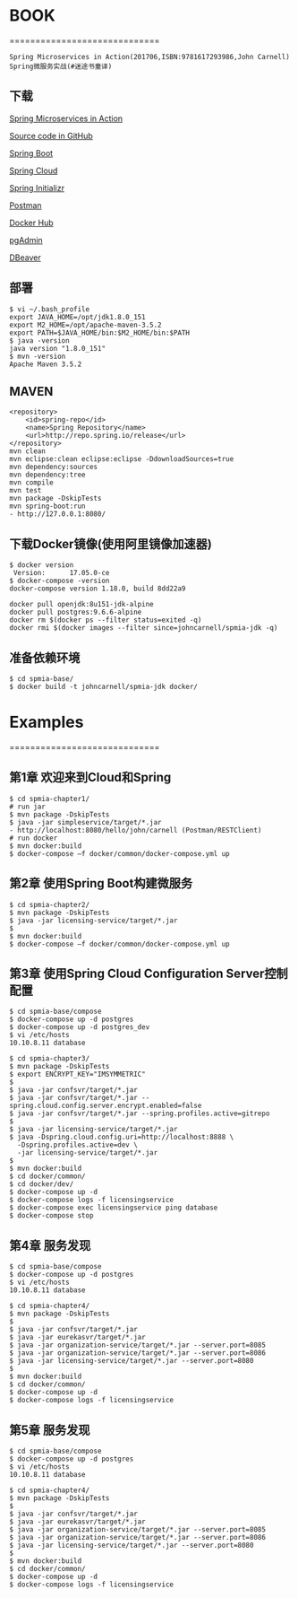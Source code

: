 # BOOK
=============================
```
Spring Microservices in Action(201706,ISBN:9781617293986,John Carnell)
Spring微服务实战(#迷途书童译)
```

## 下载

[Spring Microservices in Action](https://www.manning.com/books/spring-microservices-in-action)

[Source code in GitHub](https://github.com/carnellj/spmia_overview)

[Spring Boot](http://projects.spring.io/spring-boot/)

[Spring Cloud](http://projects.spring.io/spring-cloud/)

[Spring Initializr](http://start.spring.io/)

[Postman](https://www.getpostman.com/)

[Docker Hub](https://hub.docker.com/)

[pgAdmin](https://www.pgadmin.org/)

[DBeaver](https://dbeaver.jkiss.org/)


## 部署
```shell
$ vi ~/.bash_profile
export JAVA_HOME=/opt/jdk1.8.0_151
export M2_HOME=/opt/apache-maven-3.5.2
export PATH=$JAVA_HOME/bin:$M2_HOME/bin:$PATH
$ java -version
java version "1.8.0_151"
$ mvn -version
Apache Maven 3.5.2
```

## MAVEN
```shell
<repository>
	<id>spring-repo</id>
	<name>Spring Repository</name>
	<url>http://repo.spring.io/release</url>
</repository>
mvn clean
mvn eclipse:clean eclipse:eclipse -DdownloadSources=true
mvn dependency:sources
mvn dependency:tree
mvn compile
mvn test
mvn package -DskipTests
mvn spring-boot:run
- http://127.0.0.1:8080/
```

## 下载Docker镜像(使用阿里镜像加速器)
```shell
$ docker version         
 Version:      17.05.0-ce
$ docker-compose -version
docker-compose version 1.18.0, build 8dd22a9
```

```shell
docker pull openjdk:8u151-jdk-alpine
docker pull postgres:9.6.6-alpine
docker rm $(docker ps --filter status=exited -q)
docker rmi $(docker images --filter since=johncarnell/spmia-jdk -q)
```

## 准备依赖环境
```shell
$ cd spmia-base/
$ docker build -t johncarnell/spmia-jdk docker/
```


# Examples
=============================

## 第1章 欢迎来到Cloud和Spring
```shell
$ cd spmia-chapter1/
# run jar
$ mvn package -DskipTests
$ java -jar simpleservice/target/*.jar
- http://localhost:8080/hello/john/carnell (Postman/RESTClient)
# run docker
$ mvn docker:build
$ docker-compose –f docker/common/docker-compose.yml up
```

## 第2章 使用Spring Boot构建微服务
```shell
$ cd spmia-chapter2/
$ mvn package -DskipTests
$ java -jar licensing-service/target/*.jar
$
$ mvn docker:build
$ docker-compose –f docker/common/docker-compose.yml up
```

## 第3章 使用Spring Cloud Configuration Server控制配置
```shell
$ cd spmia-base/compose
$ docker-compose up -d postgres
$ docker-compose up -d postgres_dev
$ vi /etc/hosts
10.10.8.11 database
```

```shell
$ cd spmia-chapter3/
$ mvn package -DskipTests
$ export ENCRYPT_KEY="IMSYMMETRIC"
$
$ java -jar confsvr/target/*.jar
$ java -jar confsvr/target/*.jar --spring.cloud.config.server.encrypt.enabled=false
$ java -jar confsvr/target/*.jar --spring.profiles.active=gitrepo
$
$ java -jar licensing-service/target/*.jar
$ java -Dspring.cloud.config.uri=http://localhost:8888 \
  -Dspring.profiles.active=dev \
  -jar licensing-service/target/*.jar
$
$ mvn docker:build
$ cd docker/common/
$ cd docker/dev/
$ docker-compose up -d
$ docker-compose logs -f licensingservice
$ docker-compose exec licensingservice ping database
$ docker-compose stop
```

## 第4章 服务发现
```shell
$ cd spmia-base/compose
$ docker-compose up -d postgres
$ vi /etc/hosts
10.10.8.11 database
```

```shell
$ cd spmia-chapter4/
$ mvn package -DskipTests
$
$ java -jar confsvr/target/*.jar
$ java -jar eurekasvr/target/*.jar
$ java -jar organization-service/target/*.jar --server.port=8085
$ java -jar organization-service/target/*.jar --server.port=8086
$ java -jar licensing-service/target/*.jar --server.port=8080
$
$ mvn docker:build
$ cd docker/common/
$ docker-compose up -d
$ docker-compose logs -f licensingservice
```

## 第5章 服务发现
```shell
$ cd spmia-base/compose
$ docker-compose up -d postgres
$ vi /etc/hosts
10.10.8.11 database
```

```shell
$ cd spmia-chapter4/
$ mvn package -DskipTests
$
$ java -jar confsvr/target/*.jar
$ java -jar eurekasvr/target/*.jar
$ java -jar organization-service/target/*.jar --server.port=8085
$ java -jar organization-service/target/*.jar --server.port=8086
$ java -jar licensing-service/target/*.jar --server.port=8080
$
$ mvn docker:build
$ cd docker/common/
$ docker-compose up -d
$ docker-compose logs -f licensingservice
```
